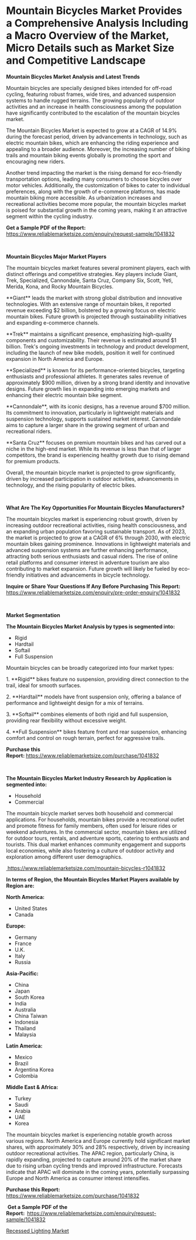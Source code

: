 <p><h1>Mountain Bicycles Market Provides a Comprehensive Analysis Including a Macro Overview of the Market, Micro Details such as Market Size and Competitive Landscape</h1></p><p><strong>Mountain Bicycles Market Analysis and Latest Trends</strong></p>
<p><p>Mountain bicycles are specially designed bikes intended for off-road cycling, featuring robust frames, wide tires, and advanced suspension systems to handle rugged terrains. The growing popularity of outdoor activities and an increase in health consciousness among the population have significantly contributed to the escalation of the mountain bicycles market.</p><p>The Mountain Bicycles Market is expected to grow at a CAGR of 14.9% during the forecast period, driven by advancements in technology, such as electric mountain bikes, which are enhancing the riding experience and appealing to a broader audience. Moreover, the increasing number of biking trails and mountain biking events globally is promoting the sport and encouraging new riders.</p><p>Another trend impacting the market is the rising demand for eco-friendly transportation options, leading many consumers to choose bicycles over motor vehicles. Additionally, the customization of bikes to cater to individual preferences, along with the growth of e-commerce platforms, has made mountain biking more accessible. As urbanization increases and recreational activities become more popular, the mountain bicycles market is poised for substantial growth in the coming years, making it an attractive segment within the cycling industry.</p></p>
<p><strong>Get a Sample PDF of the Report:&nbsp;</strong> <a href="https://www.reliablemarketsize.com/enquiry/request-sample/1041832?utm_campaign=2442&utm_medium=2&utm_source=Github&utm_content=ia&utm_term=05042025&utm_id=mountain-bicycles">https://www.reliablemarketsize.com/enquiry/request-sample/1041832</a></p>
<p>&nbsp;</p>
<p><strong>Mountain Bicycles Major Market Players</strong></p>
<p><p>The mountain bicycles market features several prominent players, each with distinct offerings and competitive strategies. Key players include Giant, Trek, Specialized, Cannondale, Santa Cruz, Company Six, Scott, Yeti, Merida, Kona, and Rocky Mountain Bicycles.</p><p>**Giant** leads the market with strong global distribution and innovative technologies. With an extensive range of mountain bikes, it reported revenue exceeding $2 billion, bolstered by a growing focus on electric mountain bikes. Future growth is projected through sustainability initiatives and expanding e-commerce channels.</p><p>**Trek** maintains a significant presence, emphasizing high-quality components and customizability. Their revenue is estimated around $1 billion. Trek's ongoing investments in technology and product development, including the launch of new bike models, position it well for continued expansion in North America and Europe.</p><p>**Specialized** is known for its performance-oriented bicycles, targeting enthusiasts and professional athletes. It generates sales revenue of approximately $900 million, driven by a strong brand identity and innovative designs. Future growth lies in expanding into emerging markets and enhancing their electric mountain bike segment.</p><p>**Cannondale**, with its iconic designs, has a revenue around $700 million. Its commitment to innovation, particularly in lightweight materials and suspension technology, supports sustained market interest. Cannondale aims to capture a larger share in the growing segment of urban and recreational riders.</p><p>**Santa Cruz** focuses on premium mountain bikes and has carved out a niche in the high-end market. While its revenue is less than that of larger competitors, the brand is experiencing healthy growth due to rising demand for premium products.</p><p>Overall, the mountain bicycle market is projected to grow significantly, driven by increased participation in outdoor activities, advancements in technology, and the rising popularity of electric bikes.</p></p>
<p>&nbsp;</p>
<p><strong>What Are The Key Opportunities For Mountain Bicycles Manufacturers?</strong></p>
<p><p>The mountain bicycles market is experiencing robust growth, driven by increasing outdoor recreational activities, rising health consciousness, and an expanding urban population favoring sustainable transport. As of 2023, the market is projected to grow at a CAGR of 6% through 2030, with electric mountain bikes gaining prominence. Innovations in lightweight materials and advanced suspension systems are further enhancing performance, attracting both serious enthusiasts and casual riders. The rise of online retail platforms and consumer interest in adventure tourism are also contributing to market expansion. Future growth will likely be fueled by eco-friendly initiatives and advancements in bicycle technology.</p></p>
<p><strong>Inquire or Share Your Questions If Any Before Purchasing This Report:</strong> <a href="https://www.reliablemarketsize.com/enquiry/pre-order-enquiry/1041832?utm_campaign=2442&utm_medium=2&utm_source=Github&utm_content=ia&utm_term=05042025&utm_id=mountain-bicycles">https://www.reliablemarketsize.com/enquiry/pre-order-enquiry/1041832</a></p>
<p>&nbsp;</p>
<p><strong>Market Segmentation</strong></p>
<p><strong>The Mountain Bicycles Market Analysis by types is segmented into:</strong></p>
<p><ul><li>Rigid</li><li>Hardtail</li><li>Softail</li><li>Full Suspension</li></ul></p>
<p><p>Mountain bicycles can be broadly categorized into four market types: </p><p>1. **Rigid** bikes feature no suspension, providing direct connection to the trail, ideal for smooth surfaces.  </p><p>2. **Hardtail** models have front suspension only, offering a balance of performance and lightweight design for a mix of terrains.  </p><p>3. **Softail** combines elements of both rigid and full suspension, providing rear flexibility without excessive weight.  </p><p>4. **Full Suspension** bikes feature front and rear suspension, enhancing comfort and control on rough terrain, perfect for aggressive trails.</p></p>
<p><strong>Purchase this Report:&nbsp;</strong><a href="https://www.reliablemarketsize.com/purchase/1041832?utm_campaign=2442&utm_medium=2&utm_source=Github&utm_content=ia&utm_term=05042025&utm_id=mountain-bicycles">https://www.reliablemarketsize.com/purchase/1041832</a></p>
<p>&nbsp;</p>
<p><strong>The Mountain Bicycles Market Industry Research by Application is segmented into:</strong></p>
<p><ul><li>Household</li><li>Commercial</li></ul></p>
<p><p>The mountain bicycle market serves both household and commercial applications. For households, mountain bikes provide a recreational outlet and promote fitness for family members, often used for leisure rides or weekend adventures. In the commercial sector, mountain bikes are utilized for outdoor tours, rentals, and adventure sports, catering to enthusiasts and tourists. This dual market enhances community engagement and supports local economies, while also fostering a culture of outdoor activity and exploration among different user demographics.</p></p>
<p><a href="https://www.reliablemarketsize.com/mountain-bicycles-r1041832?utm_campaign=2442&utm_medium=2&utm_source=Github&utm_content=ia&utm_term=05042025&utm_id=mountain-bicycles">&nbsp;https://www.reliablemarketsize.com/mountain-bicycles-r1041832</a></p>
<p><strong>In terms of Region, the Mountain Bicycles Market Players available by Region are:</strong></p>
<p>
    <p> <strong> North America: </strong>
        <ul>
            <li>United States</li>
            <li>Canada</li>
        </ul>
        </p> 
    <p> <strong> Europe: </strong>
        <ul>
            <li>Germany</li>
            <li>France</li>
            <li>U.K.</li>
            <li>Italy</li>
            <li>Russia</li>
        </ul>
        </p> 
    <p> <strong> Asia-Pacific: </strong>
        <ul>
            <li>China</li>
            <li>Japan</li>
            <li>South Korea</li>
            <li>India</li>
            <li>Australia</li>
            <li>China Taiwan</li>
            <li>Indonesia</li>
            <li>Thailand</li>
            <li>Malaysia</li>
        </ul>
        </p> 
    <p> <strong> Latin America: </strong>
        <ul>
            <li>Mexico</li>
            <li>Brazil</li>
            <li>Argentina Korea</li>
            <li>Colombia</li>
        </ul>
        </p> 
    <p> <strong> Middle East & Africa: </strong>
        <ul>
            <li>Turkey</li>
            <li>Saudi</li>
            <li>Arabia</li>
            <li>UAE</li>
            <li>Korea</li>
        </ul>
    </p>
    </p>
<p><p>The mountain bicycles market is experiencing notable growth across various regions. North America and Europe currently hold significant market shares, with approximately 30% and 28% respectively, driven by increasing outdoor recreational activities. The APAC region, particularly China, is rapidly expanding, projected to capture around 20% of the market share due to rising urban cycling trends and improved infrastructure. Forecasts indicate that APAC will dominate in the coming years, potentially surpassing Europe and North America as consumer interest intensifies.</p></p>
<p><strong>Purchase this Report: </strong><a href="https://www.reliablemarketsize.com/purchase/1041832?utm_campaign=2442&utm_medium=2&utm_source=Github&utm_content=ia&utm_term=05042025&utm_id=mountain-bicycles">https://www.reliablemarketsize.com/purchase/1041832</a></p>
<p>&nbsp;<strong>Get a Sample PDF of the Report:&nbsp;&nbsp;</strong><a href="https://www.reliablemarketsize.com/enquiry/request-sample/1041832?utm_campaign=2442&utm_medium=2&utm_source=Github&utm_content=ia&utm_term=05042025&utm_id=mountain-bicycles">https://www.reliablemarketsize.com/enquiry/request-sample/1041832</a></p>
<p><strong></strong></p>
<p><p><a href="https://github.com/FahadAhmed223/Market-Research-Report-List-2/blob/main/recessed-lighting-market.md?utm_campaign=2442&utm_medium=2&utm_source=Github&utm_content=ia&utm_term=05042025&utm_id=mountain-bicycles">Recessed Lighting Market</a></p></p>